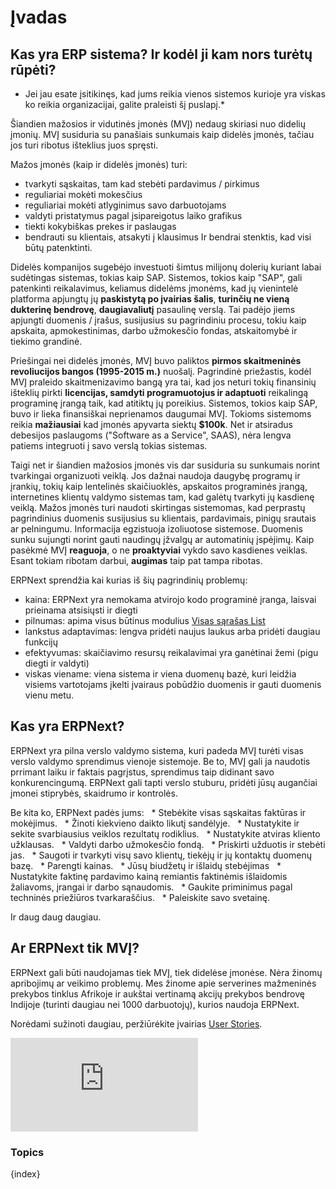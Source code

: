 <!-- add-breadcrumbs -->
# Įvadas

## Kas yra ERP sistema? Ir kodėl ji kam nors turėtų rūpėti?

* Jei jau esate įsitikinęs, kad jums reikia vienos sistemos kurioje yra viskas ko reikia organizacijai, galite praleisti šį puslapį.*

Šiandien mažosios ir vidutinės įmonės (MVĮ) nedaug skiriasi nuo didelių įmonių. MVĮ susiduria su panašiais sunkumais kaip didelės įmonės, tačiau jos turi ribotus išteklius juos spręsti.

Mažos įmonės (kaip ir didelės įmonės) turi:

- tvarkyti sąskaitas, tam kad stebėti pardavimus / pirkimus
- reguliariai mokėti mokesčius
- reguliariai mokėti atlyginimus savo darbuotojams
- valdyti pristatymus pagal įsipareigotus laiko grafikus
- tiekti kokybiškas prekes ir paslaugas
- bendrauti su klientais, atsakyti į klausimus
Ir bendrai stenktis, kad visi būtų patenktinti.

Didelės kompanijos sugebėjo investuoti šimtus milijonų dolerių kuriant labai sudėtingas ​​sistemas, tokias kaip SAP. Sistemos, tokios kaip "SAP", gali patenkinti reikalavimus, keliamus didelėms įmonėms, kad jų vienintelė platforma apjungtų jų **paskistytą po įvairias šalis**, **turinčių ne vieną dukterinę bendrovę**, **daugiavaliutį** pasaulinę verslą. Tai padėjo jiems apjungti duomenis / įrašus, susijusius su pagrindiniu procesu, tokiu kaip apskaita, apmokestinimas, darbo užmokesčio fondas, atskaitomybė ir tiekimo grandinė.

Priešingai nei didelės įmonės, MVĮ buvo paliktos  **pirmos skaitmeninės revoliucijos bangos (1995-2015 m.)** nuošalį. Pagrindinė priežastis, kodėl MVĮ praleido skaitmenizavimo bangą yra tai, kad jos neturi tokių finansinių išteklių pirkti **licencijas, samdyti programuotojus ir adaptuoti** reikalingą programinę įrangą taik, kad atitiktų jų poreikius. Sistemos, tokios kaip SAP, buvo ir lieka finansiškai neprienamos daugumai MVĮ. Tokioms sistemoms reikia **mažiausiai** kad įmonės apyvarta siektų **$100k**. Net ir atsiradus debesijos paslaugoms ("Software as a Service", SAAS), nėra lengva patiems integruoti į savo verslą tokias sistemas.

Taigi net ir šiandien mažosios įmonės vis dar susiduria su sunkumais norint tvarkingai organizuoti veiklą. Jos dažnai naudoja daugybę programų ir įrankių, tokių kaip lentelinės skaičiuoklės, apskaitos programinės įrangą, internetines klientų valdymo sistemas tam, kad galėtų tvarkyti jų kasdienę veiklą. Mažos įmonės turi naudoti skirtingas sistemomas, kad perprastų pagrindinius duomenis susijusius su klientais, pardavimais, pinigų srautais ar pelningumu. Informacija egzistuoja izoliuotose sistemose. Duomenis sunku sujungti norint gauti naudingų įžvalgų ar automatinių įspėjimų. Kaip pasėkmė MVĮ **reaguoja**, o ne **proaktyviai** vykdo savo kasdienes veiklas. Esant tokiam ribotam darbui, **augimas** taip pat tampa ribotas.

ERPNext sprendžia kai kurias iš šių pagrindinių problemų:
* kaina: ERPNext yra nemokama atvirojo kodo programinė įranga, laisvai prieinama atsisiųsti ir diegti
* pilnumas: apima visus būtinus modulius [Visas sąrašas List](https://erpnext.org/ "ERPNext.org tinklapis")
* lankstus adaptavimas: lengva pridėti naujus laukus arba pridėti daugiau funkcijų
* efektyvumas: skaičiavimo resursų reikalavimai yra ganėtinai žemi (pigu diegti ir valdyti)
* viskas viename: viena sistema ir viena duomenų bazė, kuri leidžia visiems vartotojams įkelti įvairaus pobūdžio duomenis ir gauti duomenis vienu metu.

## Kas yra ERPNext?

ERPNext yra pilna verslo valdymo sistema, kuri padeda MVĮ turėti visas verslo valdymo sprendimus vienoje sistemoje. Be to, MVĮ gali ja naudotis prrimant laiku ir faktais pagrįstus, sprendimus taip didinant savo konkurencingumą. ERPNext gali tapti verslo stuburu, pridėti jūsų augančiai įmonei stiprybės, skaidrumo ir kontrolės.

Be kita ko, ERPNext padės jums:
  * Stebėkite visas sąskaitas faktūras ir mokėjimus.
  * Žinoti kiekvieno daikto likutį sandėlyje.
  * Nustatykite ir sekite svarbiausius veiklos rezultatų rodiklius.
  * Nustatykite atviras kliento užklausas.
  * Valdyti darbo užmokesčio fondą.
  * Priskirti užduotis ir stebėti jas.
  * Saugoti ir tvarkyti visų savo klientų, tiekėjų ir jų kontaktų duomenų bazę.
  * Parengti kainas.
  * Jūsų biudžetų ir išlaidų stebėjimas
  * Nustatykite faktinę pardavimo kainą remiantis faktinėmis išlaidomis žaliavoms, įrangai ir darbo sąnaudomis.
  * Gaukite priminimus pagal techninės priežiūros tvarkaraščius.
  * Paleiskite savo svetainę.

Ir daug daug daugiau.

## Ar ERPNext tik MVĮ?

ERPNext gali būti naudojamas tiek MVĮ, tiek didelėse įmonėse. Nėra žinomų apribojimų ar veikimo problemų. Mes žinome apie serverines mažmeninės prekybos tinklus Afrikoje ir aukštai vertinamą akcijų prekybos bendrovę Indijoje (turinti daugiau nei 1000 darbuotojų), kurios naudoja ERPNext.

Norėdami sužinoti daugiau, peržiūrėkite įvairias [User Stories](https://erpnext.org/stories).

<div>
  <div class='embed-container'>
    <iframe src='https://www.youtube.com/embed/vKjHRzMEei0' frameborder='0' allowfullscreen>
    </iframe>
  </div>
</div>

### Topics

{index}

